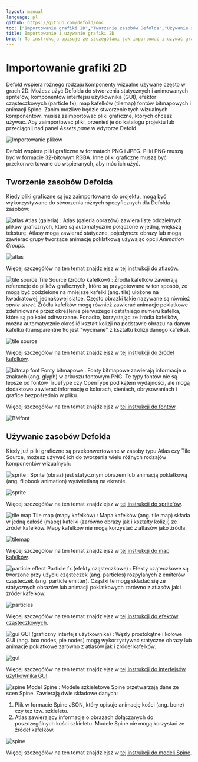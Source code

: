 ```yaml
---
layout: manual
language: pl
github: https://github.com/defold/doc
toc: ["Importowanie grafiki 2D","Tworzenie zasobów Defolda","Używanie zasobów Defolda"]
title: Importowanie i używanie grafiki 2D
brief: Ta instrukcja opisuje ze szczegółami jak importować i używać grafiki 2D.
---
```


# Importowanie grafiki 2D

Defold wspiera różnego rodzaju komponenty wizualne używane często w grach 2D. Możesz użyć Defolda do stworzenia statycznych i animowanych sprite'ów, komponentów interfejsu użytkownika (GUI), efektór cząsteczkowych (particle fx), map kafelków (tilemap) fontów bitmapowych i animacji Spine. Zanim możliwe będzie stworzenie tych wizualnych komponentów, musisz zaimportować pliki graficzne, których chcesz używać. Aby zaimportować pliki, przenieś je do katalogu projektu lub przeciągnij nad panel *Assets pane* w edytorze Defold.

![Importowanie plików](/manuals/images/graphics/import.png)

<div class='sidenote' markdown='1'>
Defold wspiera pliki graficzne w formatach PNG i JPEG. Pliki PNG muszą być w formacie 32-bitowym RGBA. Inne pliki graficzne muszą być przekonwertowane do wspieranych, aby móc ich użyć.
</div>


## Tworzenie zasobów Defolda

Kiedy pliki graficzne są już zaimportowane do projektu, mogą być wykorzystywane do stworzenia różnych specyficznych dla Defolda zasobów:

![atlas](/manuals/images/icons/atlas.png) Atlas (galeria)
: Atlas (galeria obrazów) zawiera listę oddzielnych plików graficznych, które są automatycznie połączone w jedną, większą teksturę. Atlasy mogą zawierać statyczne, pojedyncze obrazy lub mogą zawierać grupy tworzące animację poklatkową używając opcji *Animation Groups*.

  ![atlas](/manuals/images/graphics/atlas.png)

Więcej szczegółów na ten temat znajdziejsz w [tej instrukcji do atlasów](/pl/manuals/atlas).

![tile source](/manuals/images/icons/tilesource.png) Tile Source (źródło kafelków)
: Żródła kafelków zawierają referencje do plików graficznych, które są przygotowane w ten sposób, że mogą być podzielone na mniejsze kafelki (ang. tile) ułożone na kwadratowej, jednakowej siatce. Często obrazki takie nazywane są również _sprite sheet_. Źródła kafelków mogą również zawierać animacje poklatkowe zdefiniowane przez określenie pierwszego i ostatniego numeru kafelka, które są po kolei odtwarzane. Ponadto, korzystając ze źródła kafelków, można automatycznie określić kształt kolizji na podstawie obrazu na danym kafelku (transparentne tło jest "wycinane" z kształtu kolizji danego kafelka).

  ![tile source](/manuals/images/graphics/tilesource.png)

Więcej szczegółów na ten temat znajdziejsz w [tej instrukcji do źródeł kafelków](/pl/manuals/tilesource).

![bitmap font](/manuals/images/icons/font.png) Fonty bitmapowe
: Fonty bitmapowe zawierają informacje o znakach (ang. glyph) w arkuszu fontowym PNG. Te typy fontów nie są lepsze od fontów TrueType czy OpenType pod kątem wydajności, ale mogą dodaktowo zawierać informację o kolorach, cieniach, obrysowaniach i grafice bezpośrednio w pliku.

Więcej szczegółów na ten temat znajdziejsz w [tej instrukcji do fontów](/pl/manuals/font/#bitmap-bmfonts).

  ![BMfont](/manuals/images/font/bm_font.png)


## Używanie zasobów Defolda

Kiedy już pliki graficzne są przekonwertowane w zasoby typu Atlas czy Tile Source, możesz używać ich do tworzenia wielu różnych rodzajów komponentów wizualnych:

![sprite](/manuals/images/icons/sprite.png)
: Sprite (obraz) jest statycznym obrazem lub animacją poklatkową (ang. flipbook animation) wyświetlaną na ekranie.

  ![sprite](/manuals/images/graphics/sprite.png)

Więcej szczegółów na ten temat znajdziejsz w [tej instrukcji do sprite'ów](/pl/manuals/sprite).

![tile map](/manuals/images/icons/tilemap.png) Tile map (mapy kafelków)
: Mapa kafelków (ang. tile map) składa w jedną całość (mapę) kafelki (zarówno obrazy jak i kształty kolizji) ze źródeł kafelków. Mapy kafelków nie mogą korzystać z atlasów jako źródła.

  ![tilemap](/manuals/images/graphics/tilemap.png)

Więcej szczegółów na ten temat znajdziejsz w [tej instrukcji do map kafelków](/pl/manuals/tilemap).

![particle effect](/manuals/images/icons/particlefx.png) Particle fx (efekty cząsteczkowe)
: Efekty cząteczkowe są tworzone przy użyciu cząsteczek (ang. particles) rozpylanych z emiterów cząsteczek (ang. particle emitter). Cząstki te mogą składać się ze statycznych obrazów lub animacji poklatkowych zarówno z atlasów jak i źródeł kafelków.

  ![particles](/manuals/images/graphics/particles.png)

Więcej szczegółów na ten temat znajdziejsz w [tej instrukcji do efektów cząsteczkowych](/pl/manuals/particlefx).

![gui](/manuals/images/icons/gui.png) GUI (graficzny interfejs użytkownika)
: Węzły prostokątne i kołowe GUI (ang. box nodes, pie nodes) mogą wykorzystywać statyczne obrazy lub animacje poklatkowe zarówno z atlasów jak i źródeł kafelków.

  ![gui](/manuals/images/graphics/gui.png)

Więcej szczegółów na ten temat znajdziejsz w [tej instrukcji do interfejsów użytkownika GUI](/pl/manuals/gui).

![spine](/manuals/images/icons/spine-model.png) Model Spine
: Modele szkieletowe Spine przetwarzają dane ze scen Spine. Zawierają dwie składowe danych:

  1. Plik w formacie Spine JSON, który opisuje animację kości (ang. bone) czy też tzw. szkieletu.
  2. Atlas zawierający informacje o obrazach dołączanych do poszczególnych kości szkieletu. Modele Spine nie mogą korzystać ze źródeł kafelków.

  ![spine](/manuals/images/graphics/spine.png)

Więcej szczegółów na ten temat znajdziejsz w [tej instrukcji do modeli Spine](/manuals/spinemodel).
